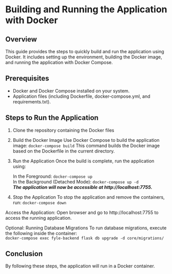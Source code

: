 # Building and Running the Application with Docker
## Overview
This guide provides the steps to quickly build and run the application using Docker. It includes setting up the environment, building the Docker image, and running the application with Docker Compose.

## Prerequisites
- Docker and Docker Compose installed on your system.
- Application files (including Dockerfile, docker-compose.yml, and requirements.txt).
    
## Steps to Run the Application
1. Clone the repository containing the Docker files

2. Build the Docker Image
    Use Docker Compose to build the application image:
    ```docker-compose build```
    This command builds the Docker image based on the Dockerfile in the current directory.

3. Run the Application
Once the build is complete, run the application using:

    In the Foreground: ```docker-compose up```\
    In the Background (Detached Mode): ```docker-compose up -d```\
    ***The application will now be accessible at http://localhost:7755.***

4. Stop the Application
To stop the application and remove the containers, run: ```docker-compose down```

Access the Application: Open browser and go to http://localhost:7755 to access the running application.

Optional: Running Database Migrations
To run database migrations, execute the following inside the container:\
```docker-compose exec fyle-backend flask db upgrade -d core/migrations/```

## Conclusion
By following these steps, the application will run in a Docker container.
